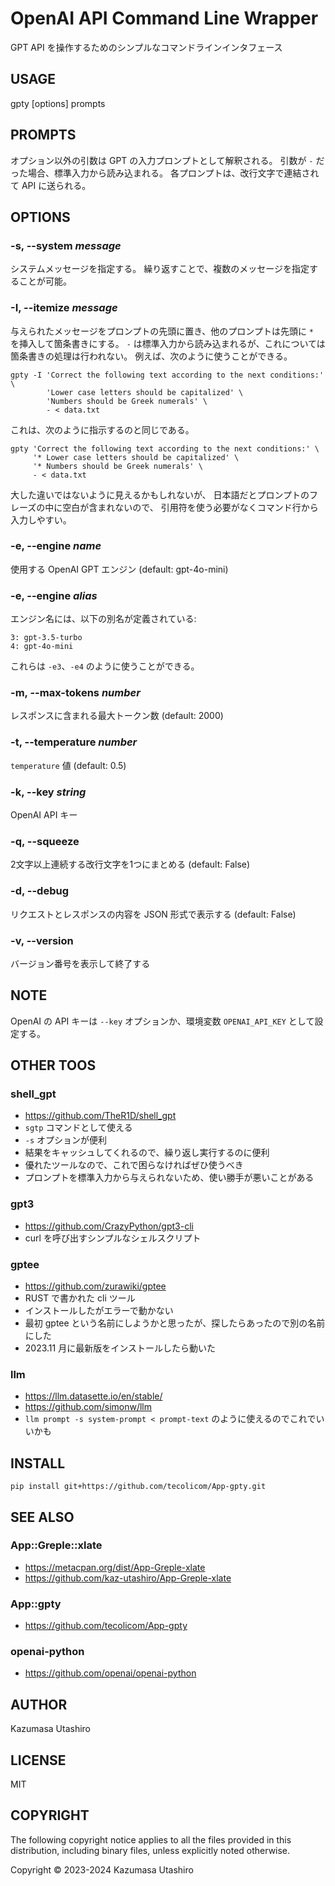 # OpenAI API Command Line Wrapper

GPT API を操作するためのシンプルなコマンドラインインタフェース

## USAGE

gpty [options] prompts

## PROMPTS

オプション以外の引数は GPT の入力プロンプトとして解釈される。
引数が `-` だった場合、標準入力から読み込まれる。
各プロンプトは、改行文字で連結されて API に送られる。

## OPTIONS

### -s, --system *message*

システムメッセージを指定する。
繰り返すことで、複数のメッセージを指定することが可能。

### -I, --itemize *message*

与えられたメッセージをプロンプトの先頭に置き、他のプロンプトは先頭に `* ` を挿入して箇条書きにする。
`-` は標準入力から読み込まれるが、これについては箇条書きの処理は行われない。
例えば、次のように使うことができる。

    gpty -I 'Correct the following text according to the next conditions:' \
            'Lower case letters should be capitalized' \
            'Numbers should be Greek numerals' \
            - < data.txt

これは、次のように指示するのと同じである。

    gpty 'Correct the following text according to the next conditions:' \
         '* Lower case letters should be capitalized' \
         '* Numbers should be Greek numerals' \
         - < data.txt

大した違いではないように見えるかもしれないが、
日本語だとプロンプトのフレーズの中に空白が含まれないので、
引用符を使う必要がなくコマンド行から入力しやすい。

### -e, --engine *name*

使用する OpenAI GPT エンジン (default: gpt-4o-mini)

### -e, --engine *alias*

エンジン名には、以下の別名が定義されている:

    3: gpt-3.5-turbo
    4: gpt-4o-mini

これらは `-e3`、`-e4` のように使うことができる。

### -m, --max-tokens *number*

レスポンスに含まれる最大トークン数 (default: 2000)

### -t, --temperature *number*

`temperature` 値 (default: 0.5)

### -k, --key *string*

OpenAI API キー

### -q, --squeeze

2文字以上連続する改行文字を1つにまとめる (default: False)

### -d, --debug

リクエストとレスポンスの内容を JSON 形式で表示する (default: False)

### -v, --version

バージョン番号を表示して終了する

## NOTE

OpenAI の API キーは `--key` オプションか、環境変数 `OPENAI_API_KEY` として設定する。

## OTHER TOOS

### shell_gpt
  - https://github.com/TheR1D/shell_gpt
  - `sgtp` コマンドとして使える
  - `-s` オプションが便利
  - 結果をキャッシュしてくれるので、繰り返し実行するのに便利
  - 優れたツールなので、これで困らなければぜひ使うべき
  - プロンプトを標準入力から与えられないため、使い勝手が悪いことがある

### gpt3
  - https://github.com/CrazyPython/gpt3-cli
  - curl を呼び出すシンプルなシェルスクリプト

### gptee
  - https://github.com/zurawiki/gptee
  - RUST で書かれた cli ツール
  - インストールしたがエラーで動かない
  - 最初 gptee という名前にしようかと思ったが、探したらあったので別の名前にした
  - 2023.11 月に最新版をインストールしたら動いた

### llm
  - https://llm.datasette.io/en/stable/
  - https://github.com/simonw/llm
  - `llm prompt -s system-prompt < prompt-text` のように使えるのでこれでいいかも

## INSTALL

```
pip install git+https://github.com/tecolicom/App-gpty.git
```

## SEE ALSO

### App::Greple::xlate
  - https://metacpan.org/dist/App-Greple-xlate
  - https://github.com/kaz-utashiro/App-Greple-xlate

### App::gpty
  - https://github.com/tecolicom/App-gpty

### openai-python
  - https://github.com/openai/openai-python

## AUTHOR

Kazumasa Utashiro

## LICENSE

MIT

## COPYRIGHT

The following copyright notice applies to all the files provided in
this distribution, including binary files, unless explicitly noted
otherwise.

Copyright © 2023-2024 Kazumasa Utashiro

